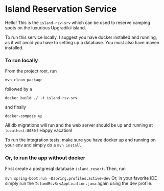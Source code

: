 <h1>Island Reservation Service</h1>

Hello! This is the `island-rsv-srv` which can be used to reserve camping spots on the luxurious Upgradikii 
island.

To run this service locally, I suggest you have docker installed and running, as it will avoid you have to setting up a database.
You must also have maven installed.

<h3>To run locally</h3>
From the project root, run 

```mvn clean package```

followed by a 

```docker build ./ -t island-rsv-srv```

and finally 

```docker-compose up```

All db migrations will run and the web server should be up and running at `localhost:8080` ! Happy vacation!

To run the integration tests, make sure you have docker up and running on your env and simply do a
```mvn install```

<h3>Or, to run the app without docker</h3>

First create a postgresql database `island_resort`.
Then, run

```mvn spring-boot:run -Dspring.profiles.active=dev```
Or, in your favorite IDE simply run the `IslandRsvSrvApplication.java` again using the dev profile.
